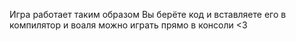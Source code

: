 Игра работает таким образом 
Вы берёте код и вставляете его в компилятор и воаля можно играть прямо в консоли <3
